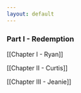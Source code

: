 ```yaml
---
layout: default
---
```


### Part I - Redemption

[[Chapter I - Ryan]] 

[[Chapter II - Curtis]]

[[Chapter III - Jeanie]]
